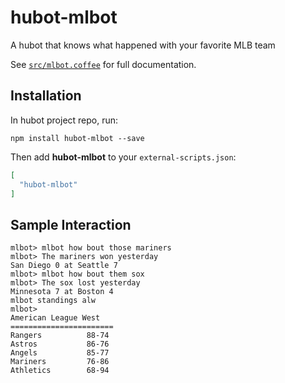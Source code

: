 # hubot-mlbot

A hubot that knows what happened with your favorite MLB team 

See [`src/mlbot.coffee`](src/mlbot.coffee) for full documentation.

## Installation

In hubot project repo, run:

`npm install hubot-mlbot --save`

Then add **hubot-mlbot** to your `external-scripts.json`:

```json
[
  "hubot-mlbot"
]
```

## Sample Interaction

```
mlbot> mlbot how bout those mariners
mlbot> The mariners won yesterday
San Diego 0 at Seattle 7
mlbot> mlbot how bout them sox
mlbot> The sox lost yesterday
Minnesota 7 at Boston 4
mlbot standings alw
mlbot>
American League West
=======================
Rangers          88-74
Astros   		 86-76
Angels   		 85-77
Mariners         76-86
Athletics        68-94
```
